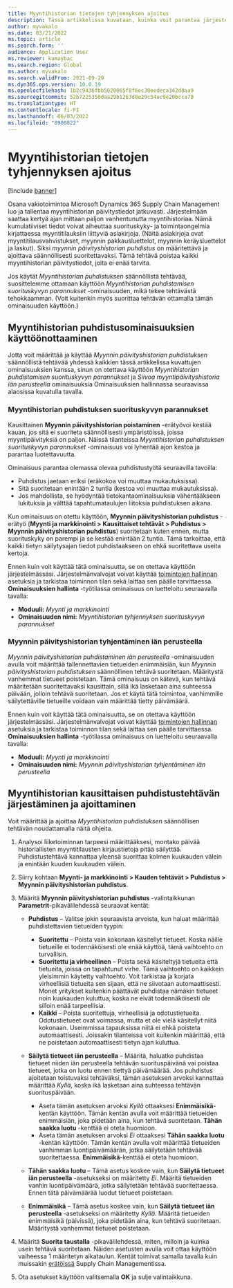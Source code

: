 ```yaml
---
title: Myyntihistorian tietojen tyhjennyksen ajoitus
description: Tässä artikkelissa kuvataan, kuinka voit parantaa järjestelmän suorituskykyä ajoittamalla myyntipäivityshistorian säännöllisen puhdistustehtävän suoritettavaksi säännöllisin väliajoin.
author: myvakalo
ms.date: 03/21/2022
ms.topic: article
ms.search.form: ''
audience: Application User
ms.reviewer: kamaybac
ms.search.region: Global
ms.author: myvakalo
ms.search.validFrom: 2021-09-29
ms.dyn365.ops.version: 10.0.19
ms.openlocfilehash: 1b2c9436fbb5020065f8f6ec30eedeca342d8aa9
ms.sourcegitcommit: 52b7225350daa29b1263d8e29c54ac9e20bcca70
ms.translationtype: HT
ms.contentlocale: fi-FI
ms.lasthandoff: 06/03/2022
ms.locfileid: "8900822"
---
```

# <a name="schedule-sales-history-data-cleanup"></a>Myyntihistorian tietojen tyhjennyksen ajoitus

[!include [banner](../includes/banner.md)]

Osana vakiotoimintoa Microsoft Dynamics 365 Supply Chain Management luo ja tallentaa myyntihistorian päivitystiedot jatkuvasti. Järjestelmään saattaa kertyä ajan mittaan paljon vanhentunutta myyntihistoriaa. Nämä kumulatiiviset tiedot voivat aiheuttaa suorituskyky- ja toimintaongelmia kirjattaessa myyntitilauksiin liittyviä asiakirjoja. (Näitä asiakirjoja ovat myyntitilausvahvistukset, myynnin pakkausluettelot, myynnin keräysluettelot ja laskut). Siksi *myynnin päivityshistorian puhdistus* on määritettävä ja ajoittava säännöllisesti suoritettavaksi. Tämä tehtävä poistaa kaikki myyntihistorian päivitystiedot, joita ei enää tarvita.

Jos käytät *Myyntihistorian puhdistuksen* säännöllistä tehtävää, suosittelemme ottamaan käyttöön *Myyntihistorian puhdistamisen suorituskyvyn parannukset* -ominaisuuden, mikä tekee tehtävästä tehokkaamman. (Voit kuitenkin myös suorittaa tehtävän ottamalla tämän ominaisuuden käyttöön.)

## <a name="turn-on-the-sales-history-cleanup-features"></a>Myyntihistorian puhdistusominaisuuksien käyttöönottaaminen

Jotta voit määrittää ja käyttää *Myynnin päivityshistorian puhdistuksen* säännöllistä tehtävää yhdessä kaikkien tässä artikkelissa kuvattujen ominaisuuksien kanssa, sinun on otettava käyttöön *Myyntihistorian puhdistamisen suorituskyvyn parannukset* ja *Siivoa myyntipäivityshistoria iän perusteella* ominaisuuksia Ominaisuuksien hallinnassa seuraavissa alaosissa kuvatulla tavalla.

### <a name="sales-history-cleanup-performance-improvements"></a>Myyntihistorian puhdistuksen suorituskyvyn parannukset

Kausittainen **Myynnin päivityshistorian poistaminen** -erätyövoi kestää kauan, jos sitä ei suoriteta säännöllisesti ympäristöissä, joissa myyntipäivityksiä on paljon. Näissä tilanteissa *Myyntihistorian puhdistuksen suorituskyvyn parannukset* -ominaisuus voi lyhentää ajon kestoa ja parantaa luotettavuutta.

Ominaisuus parantaa olemassa olevaa puhdistustyötä seuraavilla tavoilla:

- Puhdistus jaetaan eriksi (eräkokoa voi muuttaa mukautuksissa).
- Sitä suoritetaan enintään 2 tuntia (kestoa voi muuttaa mukautuksissa).
- Jos mahdollista, se hyödyntää tietokantaominaisuuksia vähentääkseen lukituksia ja välttää tapahtumataulujen liitoksia puhdistuksen aikana.

Kun ominaisuus on otettu käyttöön, **Myynnin päivityshistorian puhdistus** -erätyö (**Myynti ja markkinointi \> Kausittaiset tehtävät \> Puhdistus \> Myynnin päivityshistorian puhdistus**) suoritetaan kuten ennen, mutta suorituskyky on parempi ja se kestää enintään 2 tuntia. Tämä tarkoittaa, että kaikki tietyn säilytysajan tiedot puhdistaakseen on ehkä suoritettava useita kertoja.

Ennen kuin voit käyttää tätä ominaisuutta, se on otettava käyttöön järjestelmässäsi. Järjestelmänvalvojat voivat käyttää [toimintojen hallinnan](../../fin-ops-core/fin-ops/get-started/feature-management/feature-management-overview.md) asetuksia ja tarkistaa toiminnon tilan sekä laittaa sen päälle tarvittaessa. **Ominaisuuksien hallinta** -työtilassa ominaisuus on luetteloitu seuraavalla tavalla:

- **Moduuli:** *Myynti ja markkinointi*
- **Ominaisuuden nimi:** *Myyntihistorian tyhjennyksen suorituskyvyn parannukset*

### <a name="clean-up-sales-update-history-based-on-age"></a>Myynnin päivityshistorian tyhjentäminen iän perusteella

*Myynnin päivityshistorian puhdistaminen iän perusteella* -ominaisuuden avulla voit määrittää tallennettavien tietueiden enimmäisiän, kun *Myynnin päivityshistorian puhdistuksen* säännöllinen tehtävä suoritetaan. Määritystä vanhemmat tietueet poistetaan. Tämä ominaisuus on kätevä, kun tehtävä määritetään suoritettavaksi kausittain, sillä ikä lasketaan aina suhteessa päivään, jolloin tehtävä suoritetaan. Jos et käytä tätä toimintoa, vanhimmille säilytettäville tietueille voidaan vain määrittää tietty päivämäärä.

Ennen kuin voit käyttää tätä ominaisuutta, se on otettava käyttöön järjestelmässäsi. Järjestelmänvalvojat voivat käyttää [toimintojen hallinnan](../../fin-ops-core/fin-ops/get-started/feature-management/feature-management-overview.md) asetuksia ja tarkistaa toiminnon tilan sekä laittaa sen päälle tarvittaessa. **Ominaisuuksien hallinta** -työtilassa ominaisuus on luetteloitu seuraavalla tavalla:

- **Moduuli:** *Myynti ja markkinointi*
- **Ominaisuuden nimi:** *Myynnin päivityshistorian tyhjentäminen iän perusteella*

## <a name="set-up-and-schedule-the-sales-history-cleanup-periodic-task"></a>Myyntihistorian kausittaisen puhdistustehtävän järjestäminen ja ajoittaminen

Voit määrittää ja ajoittaa *Myyntihistorian puhdistuksen* säännöllisen tehtävän noudattamalla näitä ohjeita.

1. Analysoi liiketoiminnan tarpeesi määrittääksesi, montako päivää historiallisten myyntitilausten kirjaustietoja pitää säilyttää. Puhdistustehtävä kannattaa yleensä suorittaa kolmen kuukauden välein ja enintään kuuden kuukauden välein.
1. Siirry kohtaan **Myynti- ja markkinointi \> Kauden tehtävät \> Puhdistus \> Myynnin päivityshistorian puhdistus**.
1. Määritä **Myynnin päivityshistorian puhdistus** -valintaikkunan **Parametrit**-pikavälilehdessä seuraavat kentät:

    - **Puhdistus** – Valitse jokin seuraavista arvoista, kun haluat määrittää puhdistettavien tietueiden tyypin:

        - **Suoritettu** – Poista vain kokonaan käsitellyt tietueet. Koska näille tietueille ei todennäköisesti ole enää käyttöä, tämä vaihtoehto on turvallisin.
        - **Suoritettu ja virheellinen** – Poista sekä käsiteltyjä tietueita että tietueita, joissa on tapahtunut virhe. Tämä vaihtoehto on kaikkein yleisimmin käytetty vaihtoehto. Voit tarkistaa ja korjata virheellisiä tietueita sen sijaan, että ne siivotaan automaattisesti. Monet yritykset kuitenkin päättävät puhdistaa nämäkin tietueet noin kuukauden kuluttua, koska ne eivät todennäköisesti ole silloin enää tarpeellisia.
        - **Kaikki** – Poista suoritettuja, virheellisiä ja odotustietueita. Odotustietueet ovat voimassa, mutta et ole vielä käsitellyt niitä kokonaan. Useimmissa tapauksissa niitä ei ehkä poisteta automaattisesti. Joissakin tilanteissa voit kuitenkin määrittää, että ne poistetaan automaattisesti tietyn ajan kuluttua.

    - **Säilytä tietueet iän perusteella** – Määritä, haluatko puhdistaa tietueet niiden iän perusteella tehtävän suorituspäivänä vai poistaa tietueet, jotka on luotu ennen tiettyä päivämäärää. Jos puhdistus ajoitetaan toistuvaksi tehtäväksi, tämän asetuksen arvoksi kannattaa määrittää *Kyllä*, koska ikä lasketaan aina suhteessa tehtävän suorituspäivään.

        - Aseta tämän asetuksen arvoksi *Kyllä* ottaaksesi **Enimmäisikä**-kentän käyttöön. Tämän kentän avulla voit määrittää tietueiden enimmäisiän, joka pidetään aina, kun tehtävä suoritetaan. **Tähän saakka luotu** -kenttää ei oteta huomioon.
        - Aseta tämän asetuksen arvoksi *Ei* ottaaksesi **Tähän saakka luotu** -kentän käyttöön. Tämän kentän avulla voit määrittää tietueiden vanhimman luontipäivämäärän, jotka säilytetään tehtävää suoritettaessa. **Enimmäisikä**-kenttää ei oteta huomioon.

    - **Tähän saakka luotu** – Tämä asetus koskee vain, kun **Säilytä tietueet iän perusteella** -asetukseksi on määritetty *Ei*. Määritä tietueiden vanhin luontipäivämäärä, jotka säilytetään tehtävää suoritettaessa. Ennen tätä päivämäärää luodut tietueet poistetaan.
    - **Enimmäisikä** – Tämä asetus koskee vain, kun **Säilytä tietueet iän perusteella** -asetukseksi on määritetty *Kyllä*. Määritä tietueiden enimmäisikä (päivissä), joka pidetään aina, kun tehtävä suoritetaan. Määritystä vanhemmat tietueet poistetaan.

1. Määritä **Suorita taustalla** -pikavälilehdessä, miten, milloin ja kuinka usein tehtävä suoritetaan. Näiden asetusten avulla voit ottaa käyttöön vaiheessa 1 määritetyn aikataulun. Kentät toimivat samalla tavalla kuin muissakin [erätöissä](../../fin-ops-core/dev-itpro/sysadmin/batch-processing-overview.md) Supply Chain Managementissa.
1. Ota asetukset käyttöön valitsemalla **OK** ja sulje valintaikkuna.
